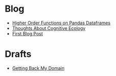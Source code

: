 # Blog

- [Higher Order Functions on Pandas Dataframes](2018-07-06-higher-order-functions-on-pandas-dataframes.html)
- [Thoughts About Cognitive Ecology](2017-10-21-thoughts-about-cognitive-ecology.html)
- [First Blog Post](2017-01-19-first-blog-post.html)


# Drafts

- [Getting Back My Domain](2019-07-12-getting-back-my-domain.html)

